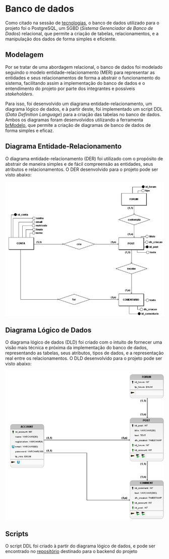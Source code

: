 # Banco de dados
Como citado na sessão de [tecnologias](technologies.md#tecnologias), o banco de dados utilizado para o projeto foi o PostgreSQL, um SGBD (*Sistema Gerenciador de Banco de Dados*) relacional, que permite a criação de tabelas, relacionamentos, e a manipulação dos dados de forma simples e eficiente.

## Modelagem
Por se tratar de uma abordagem relacional, o banco de dados foi modelado seguindo o modelo entidade-relacionamento (MER) para representar as entidades e seus relacionamentos de forma a abstrair o funcionamento do sistema, facilitando assim a implementação do banco de dados e o entendimento do projeto por parte dos integrantes e possíveis *stakeholders*. 

Para isso, foi desenvolvido um diagrama entidade-relacionamento, um diagrama lógico de dados, e à partir deste, foi implementado um script DDL (*Data Definition Language*) para a criação das tabelas no banco de dados. Ambos os diagramas foram desenvolvidos utilizando a ferramenta [brModelo](http://www.sis4.com/brModelo/), que permite a criação de diagramas de banco de dados de forma simples e eficaz.

## Diagrama Entidade-Relacionamento
O diagrama entidade-relacionamento (DER) foi utilizado com o propósito de abstrair de maneira simples e de fácil compreensão as entidades, seus atributos e relacionamentos. O DER desenvolvido para o projeto pode ser visto abaixo:

![DER](assets/database/DER.png)

## Diagrama Lógico de Dados
O diagrama lógico de dados (DLD) foi criado com o intuito de fornecer uma visão mais técnica e próxima da implementação do banco de dados, representando as tabelas, seus atributos, tipos de dados, e a representação real entre os relacionamentos. O DLD desenvolvido para o projeto pode ser visto abaixo:

![DLD](assets/database/DLD.png)

## Scripts
O script DDL foi criado à partir do diagrama lógico de dados, e pode ser encontrado no [repositório](https://github.com/thiagolopess/DS-Blog-Azul-Hortencias-Back-End/tree/main/src/main/resources/database_scripts) destinado para o backend do projeto
